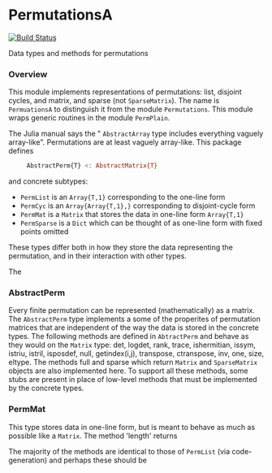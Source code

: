 # PermutationsA

[![Build Status](https://travis-ci.org/jlapeyre/PermutationsA.jl.svg?branch=master)](https://travis-ci.org/jlapeyre/PermutationsA.jl)

Data types and methods for permutations

### Overview

This module implements representations of permutations: list, disjoint
cycles, and matrix, and sparse (not ```SparseMatrix```). The name is
```PermuationsA``` to distinguish it from the module
```Permutations```. This module wraps generic routines in the module
```PermPlain```.

The Julia manual says the " ```AbstractArray``` type includes
everything vaguely array-like". Permutations are at least vaguely
array-like. This package defines

```julia
     AbstractPerm{T} <: AbstractMatrix{T}
```

and concrete subtypes:

*  ```PermList``` is an ```Array{T,1}``` corresponding to the one-line form
*  ```PermCyc``` is an ```Array{Array{T,1},}``` corresponding to disjoint-cycle form
*  ```PermMat``` is a ```Matrix``` that stores the data in one-line form ```Array{T,1}```
*  ```PermSparse``` is a ```Dict``` which can be thought of as one-line form with fixed points omitted

These types differ both in how they store the data representing the
permutation, and in their interaction with other types.

The 

### AbstractPerm

Every finite permutation can be represented (mathematically) as a
matrix.  The ```AbstractPerm``` type implements a some of the
properites of permutation matrices that are independent of the way the
data is stored in the concrete types. The following methods are
defined in ```AbtractPerm``` and behave as they would on the
```Matrix``` type: det, logdet, rank, trace, ishermitian, issym,
istriu, istril, isposdef, null, getindex(i,j), transpose, ctranspose,
inv, one, size, eltype. The methods full and sparse which return
```Matrix``` and ```SparseMatrix``` objects are also implemented here.
To support all these methods, some stubs are present in place of low-level
methods that must be implemented by the concrete types.

### PermMat

This type stores data in one-line form, but is meant to behave as much as
possible like a ```Matrix```.  The method 'length' returns 


The majority of the methods are identical to
those of ```PermList``` (via code-generation) and perhaps these should be










<!--  LocalWords:  PermutationsA PermuationsA PermPlain julia PermCyc
 -->
<!--  LocalWords:  AbstractPerm AbstractMatrix PermList PermMat
 -->
<!--  LocalWords:  PermSparse
 -->
